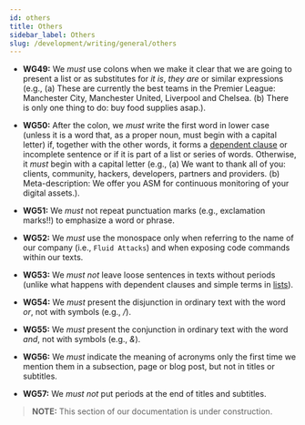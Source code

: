 ```yaml
---
id: others
title: Others
sidebar_label: Others
slug: /development/writing/general/others
---
```


* **WG49:** We *must* use colons
  when we make it clear that we are going to present a list
  or as substitutes for *it is*, *they are* or similar expressions
  (e.g., (a) These are currently the best teams in the Premier League:
  Manchester City, Manchester United, Liverpool and Chelsea.
  (b) There is only one thing to do: buy food supplies asap.).

* **WG50:** After the colon, we *must* write the first word in lower case
  (unless it is a word that, as a proper noun,
  must begin with a capital letter)
  if, together with the other words,
  it forms a [dependent clause](https://www.grammar-monster.com/glossary/dependent_clause.htm)
  or incomplete sentence
  or if it is part of a list or series of words.
  Otherwise, it *must* begin with a capital letter
  (e.g., (a) We want to thank all of you:
  clients, community, hackers, developers, partners and providers.
  (b) Meta-description: We offer you ASM
  for continuous monitoring of your digital assets.).

* **WG51:** We *must* not repeat punctuation marks
  (e.g., exclamation marks!!) to emphasize a word or phrase.

* **WG52:** We *must* use the monospace
  only when referring to the name of our company (i.e., `Fluid Attacks`)
  and when exposing code commands within our texts.

* **WG53:** We *must not* leave loose sentences in texts without periods
  (unlike what happens with dependent clauses and simple terms
  in [lists](https://docs.fluidattacks.com/development/writing/general/lists)).

* **WG54:** We *must* present the disjunction in ordinary text
  with the word *or*, not with symbols (e.g., */*).

* **WG55:** We *must* present the conjunction in ordinary text
  with the word *and*, not with symbols (e.g., *&*).

* **WG56:** We *must* indicate the meaning of acronyms
  only the first time we mention them in a subsection, page or blog post,
  but not in titles or subtitles.

* **WG57:** We *must not* put periods at the end of titles and subtitles.

> **NOTE:**
> This section of our documentation is under construction.
